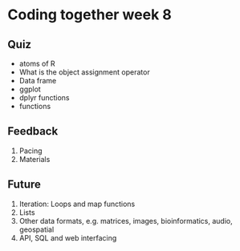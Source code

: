 # Coding together week 8

## Quiz

+ atoms of R
+ What is the object assignment operator
+ Data frame
+ ggplot
+ dplyr functions
+ functions


## Feedback

1. Pacing
2. Materials

## Future

1. Iteration: Loops and map functions
2. Lists
3. Other data formats, e.g. matrices, images, bioinformatics, audio, geospatial
4. API, SQL and web interfacing
